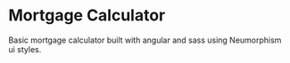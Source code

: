 # Mortgage Calculator

Basic mortgage calculator built with angular and sass using Neumorphism ui styles.
